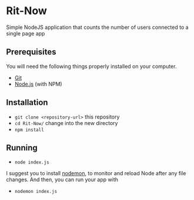 # Rit-Now
Simple NodeJS application that counts the number of users connected to a single page app

## Prerequisites

You will need the following things properly installed on your computer.

* [Git](http://git-scm.com/)
* [Node.js](http://nodejs.org/) (with NPM)

## Installation

* `git clone <repository-url>` this repository
* `cd Rit-Now/` change into the new directory
* `npm install`

## Running

* `node index.js`

I suggest you to install [nodemon](http://nodemon.io/), to monitor and reload Node after any file changes. 
And then, you can run your app with 

* `nodemon index.js`